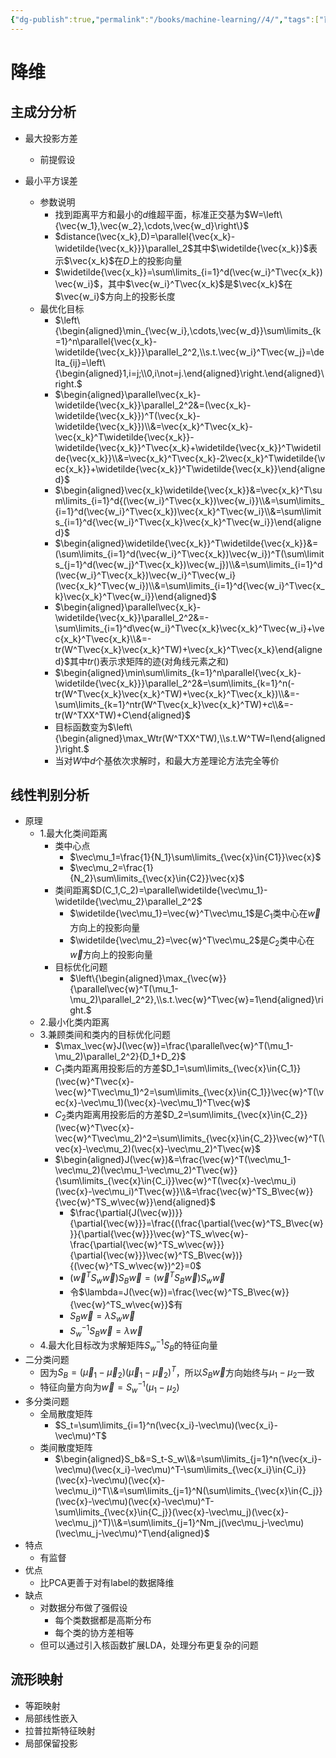 ```yaml
---
{"dg-publish":true,"permalink":"/books/machine-learning//4/","tags":["百面机器学习"]}
---
```



# 降维

## 主成分分析
- 最大投影方差
   - 前提假设
     
- 最小平方误差
   - 参数说明
      - 找到距离平方和最小的$d$维超平面，标准正交基为$W=\left\{\vec{w_1},\vec{w_2},\cdots,\vec{w_d}\right\}$
      - $distance(\vec{x_k},D)=\parallel{\vec{x_k}-\widetilde{\vec{x_k}}}\parallel_2$其中$\widetilde{\vec{x_k}}$表示$\vec{x_k}$在$D$上的投影向量
      - $\widetilde{\vec{x_k}}=\sum\limits_{i=1}^d(\vec{w_i}^T\vec{x_k})\vec{w_i}$，其中$\vec{w_i}^T\vec{x_k}$是$\vec{x_k}$在$\vec{w_i}$方向上的投影长度
   - 最优化目标
      - $\left\{\begin{aligned}\min_{\vec{w_i},\cdots,\vec{w_d}}\sum\limits_{k=1}^n\parallel{\vec{x_k}-\widetilde{\vec{x_k}}}\parallel_2^2,\\s.t.\vec{w_i}^T\vec{w_j}=\delta_{ij}=\left\{\begin{aligned}1,i=j;\\0,i\not=j.\end{aligned}\right.\end{aligned}\right.$
      - $\begin{aligned}\parallel\vec{x_k}-\widetilde{\vec{x_k}}\parallel_2^2&=(\vec{x_k}-\widetilde{\vec{x_k}})^T(\vec{x_k}-\widetilde{\vec{x_k}})\\&=\vec{x_k}^T\vec{x_k}-\vec{x_k}^T\widetilde{\vec{x_k}}-\widetilde{\vec{x_k}}^T\vec{x_k}+\widetilde{\vec{x_k}}^T\widetilde{\vec{x_k}}\\&=\vec{x_k}^T\vec{x_k}-2\vec{x_k}^T\widetilde{\vec{x_k}}+\widetilde{\vec{x_k}}^T\widetilde{\vec{x_k}}\end{aligned}$
      - $\begin{aligned}\vec{x_k}\widetilde{\vec{x_k}}&=\vec{x_k}^T\sum\limits_{i=1}^d{(\vec{w_i}^T\vec{x_k})\vec{w_i}}\\&=\sum\limits_{i=1}^d(\vec{w_i}^T\vec{x_k})\vec{x_k}^T\vec{w_i}\\&=\sum\limits_{i=1}^d{\vec{w_i}^T\vec{x_k}\vec{x_k}^T\vec{w_i}}\end{aligned}$
      - $\begin{aligned}\widetilde{\vec{x_k}}^T\widetilde{\vec{x_k}}&=(\sum\limits_{i=1}^d(\vec{w_i}^T\vec{x_k})\vec{w_i})^T(\sum\limits_{j=1}^d(\vec{w_j}^T\vec{x_k})\vec{w_j})\\&=\sum\limits_{i=1}^d(\vec{w_i}^T\vec{x_k})\vec{w_i}^T\vec{w_i}(\vec{x_k}^T\vec{w_i})\\&=\sum\limits_{i=1}^d{\vec{w_i}^T\vec{x_k}\vec{x_k}^T\vec{w_i}}\end{aligned}$
      - $\begin{aligned}\parallel\vec{x_k}-\widetilde{\vec{x_k}}\parallel_2^2&=-\sum\limits_{i=1}^d\vec{w_i}^T\vec{x_k}\vec{x_k}^T\vec{w_i}+\vec{x_k}^T\vec{x_k}\\&=-tr(W^T\vec{x_k}\vec{x_k}^TW)+\vec{x_k}^T\vec{x_k}\end{aligned}$其中$tr()$表示求矩阵的迹(对角线元素之和)
      - $\begin{aligned}\min\sum\limits_{k=1}^n\parallel{\vec{x_k}-\widetilde{\vec{x_k}}}\parallel_2^2&=\sum\limits_{k=1}^n(-tr(W^T\vec{x_k}\vec{x_k}^TW)+\vec{x_k}^T\vec{x_k})\\&=-\sum\limits_{k=1}^ntr(W^T\vec{x_k}\vec{x_k}^TW)+c\\&=-tr(W^TXX^TW)+C\end{aligned}$
      - 目标函数变为$\left\{\begin{aligned}\max_Wtr(W^TXX^TW),\\s.t.W^TW=I\end{aligned}\right.$
      - 当对$W$中$d$个基依次求解时，和最大方差理论方法完全等价

## 线性判别分析
- 原理
   - 1.最大化类间距离
      - 类中心点
         - $\vec\mu_1=\frac{1}{N_1}\sum\limits_{\vec{x}\in{C1}}\vec{x}$
         - $\vec\mu_2=\frac{1}{N_2}\sum\limits_{\vec{x}\in{C2}}\vec{x}$
      - 类间距离$D(C_1,C_2)=\parallel\widetilde{\vec\mu_1}-\widetilde{\vec\mu_2}\parallel_2^2$
         - $\widetilde{\vec\mu_1}=\vec{w}^T\vec\mu_1$是$C_1$类中心在$\vec{w}$方向上的投影向量
         - $\widetilde{\vec\mu_2}=\vec{w}^T\vec\mu_2$是$C_2$类中心在$\vec{w}$方向上的投影向量
      - 目标优化问题
         - $\left\{\begin{aligned}\max_{\vec{w}}{\parallel\vec{w}^T(\mu_1-\mu_2)\parallel_2^2},\\s.t.\vec{w}^T\vec{w}=1\end{aligned}\right.$
   - 2.最小化类内距离
   - 3.兼顾类间和类内的目标优化问题
      - $\max_\vec{w}J(\vec{w})=\frac{\parallel\vec{w}^T(\mu_1-\mu_2)\parallel_2^2}{D_1+D_2}$
      - $C_1$类内距离用投影后的方差$D_1=\sum\limits_{\vec{x}\in{C_1}}(\vec{w}^T\vec{x}-\vec{w}^T\vec\mu_1)^2=\sum\limits_{\vec{x}\in{C_1}}\vec{w}^T(\vec{x}-\vec\mu_1)(\vec{x}-\vec\mu_1)^T\vec{w}$
      - $C_2$类内距离用投影后的方差$D_2=\sum\limits_{\vec{x}\in{C_2}}(\vec{w}^T\vec{x}-\vec{w}^T\vec\mu_2)^2=\sum\limits_{\vec{x}\in{C_2}}\vec{w}^T(\vec{x}-\vec\mu_2)(\vec{x}-\vec\mu_2)^T\vec{w}$
      - $\begin{aligned}J(\vec{w})&=\frac{\vec{w}^T(\vec\mu_1-\vec\mu_2)(\vec\mu_1-\vec\mu_2)^T\vec{w}}{\sum\limits_{\vec{x}\in{C_i}}\vec{w}^T(\vec{x}-\vec\mu_i)(\vec{x}-\vec\mu_i)^T\vec{w}}\\&=\frac{\vec{w}^TS_B\vec{w}}{\vec{w}^TS_w\vec{w}}\end{aligned}$
         - $\frac{\partial{J(\vec{w})}}{\partial{\vec{w}}}=\frac{(\frac{\partial{\vec{w}^TS_B\vec{w}}}{\partial{\vec{w}}}\vec{w}^TS_w\vec{w}-\frac{\partial{\vec{w}^TS_w\vec{w}}}{\partial{\vec{w}}}\vec{w}^TS_B\vec{w})}{(\vec{w}^TS_w\vec{w})^2}=0$
         - $(\vec{w}^TS_w\vec{w})S_B\vec{w}=(\vec{w}^TS_B\vec{w})S_w\vec{w}$
         - 令$\lambda=J(\vec{w})=\frac{\vec{w}^TS_B\vec{w}}{\vec{w}^TS_w\vec{w}}$有
         - $S_B\vec{w}=\lambda{S_w}\vec{w}$
         - $S_w^{-1}S_B\vec{w}=\lambda\vec{w}$
   - 4.最大化目标改为求解矩阵$S_w^{-1}S_B$的特征向量
- 二分类问题
   - 因为$S_B=(\vec\mu_1-\vec\mu_2)(\vec\mu_1-\vec\mu_2)^T$，所以$S_B\vec{w}$方向始终与$\mu_1-\mu_2$一致
   - 特征向量方向为$\vec{w}=S_w^{-1}(\mu_1-\mu_2)$
- 多分类问题
   - 全局散度矩阵
      - $S_t=\sum\limits_{i=1}^n(\vec{x_i}-\vec\mu)(\vec{x_i}-\vec\mu)^T$
   - 类间散度矩阵
      - $\begin{aligned}S_b&=S_t-S_w\\&=\sum\limits_{j=1}^n(\vec{x_i}-\vec\mu)(\vec{x_i}-\vec\mu)^T-\sum\limits_{\vec{x_i}\in{C_i}}(\vec{x}-\vec\mu)(\vec{x}-\vec\mu_i)^T\\&=\sum\limits_{j=1}^N(\sum\limits_{\vec{x}\in{C_j}}(\vec{x}-\vec\mu)(\vec{x}-\vec\mu)^T-\sum\limits_{\vec{x}\in{C_j}}(\vec{x}-\vec\mu_j)(\vec{x}-\vec\mu_j)^T)\\&=\sum\limits_{j=1}^Nm_j(\vec\mu_j-\vec\mu)(\vec\mu_j-\vec\mu)^T\end{aligned}$
- 特点
   - 有监督
- 优点
   - 比PCA更善于对有label的数据降维
- 缺点
   - 对数据分布做了强假设
      - 每个类数据都是高斯分布
      - 每个类的协方差相等
   - 但可以通过引入核函数扩展LDA，处理分布更复杂的问题

## 流形映射
- 等距映射
- 局部线性嵌入
- 拉普拉斯特征映射
- 局部保留投影